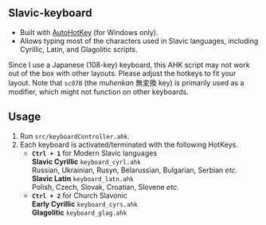 ## Slavic-keyboard

- Built with [AutoHotKey](https://www.autohotkey.com/) (for Windows only).
- Allows typing most of the characters used in Slavic languages, including Cyrillic, Latin, and Glagolitic scripts.

Since I use a Japanese (108-key) keyboard, this AHK script may not work out of the box with other layouts. Please adjust the hotkeys to fit your layout.
Note that `sc07B` (the *muhenkan* 無変換 key) is primarily used as a modifier, which might not function on other keyboards.

## Usage

1. Run `src/keyboardController.ahk`.  
1. Each keyboard is activated/terminated with the following HotKeys.
    - **`Ctrl + 1`** for Modern Slavic languages  
    **Slavic Cyrillic** `keyboard_cyrl.ahk`  
    Russian, Ukrainian, Rusyn, Belarussian, Bulgarian, Serbian *etc.*  
    **Slavic Latin** `keyboard_latn.ahk`  
    Polish, Czech, Slovak, Croatian, Slovene *etc.*
    - **`Ctrl + 2`** for Church Slavonic  
    **Early Cyrillic** `keyboard_cyrs.ahk`  
    **Glagolitic** `keyboard_glag.ahk`

